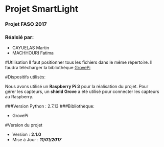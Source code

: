 # Projet SmartLight

### Projet FASO 2017

### Réalsié par:
- CAYUELAS Martin
- MACHHOURI Fatima

#Utilisation
Il faut positionner tous les fichiers dans le même répertoire. Il faudra télécharger la bibliothèque [GrovePi](https://github.com/DexterInd/GrovePi/tree/master/Software/Python)

#Dispositifs utilisés:
 
 Nous avons utilisé un **Raspberry Pi 3**  pour la réalisation du projet. 
 Pour gérer les capteurs, un **shield Grove** a été utilisé pour connecter les capteurs au Raspberry.

 ###Version Python : 2.7.13
 ###Bibliothèque:
 - GrovePi


#Version du projet
- Version : **2.1.0**
- Mise à Jour : **_11/01/2017_**
